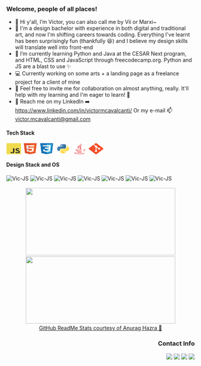 ### Welcome, people of all places! 

- 👋 Hi y'all, I’m Victor, you can also call me by Vii or Marxi~
- 🎨 I'm a design bachelor with experience in both digital and traditional art, and now I'm shifting careers towards coding. Everything I've learnt has been surprisingly fun (thankfully 😆) and I believe my design skills will translate well into front-end
- 📝 I’m currently learning Python and Java at the CESAR Next program, and HTML, CSS and JavaScript through freecodecamp.org. Python and JS are a blast to use ✨
- 💻 Currently working on some arts + a landing page as a freelance project for a client of mine
- 💚 Feel free to invite me for collaboration on almost anything, really. It'll help with my learning and I'm eager to learn! 📔
- 📣 Reach me on my LinkedIn ➡️ https://www.linkedin.com/in/victormcavalcanti/ Or my e-mail 📫 victor.mcavalcanti@gmail.com

<div align="left" style="display: inline_block">
  <h4>Tech Stack</h4>
  <img align="center" alt="Vic-JS" height="30" width="40" src="https://raw.githubusercontent.com/devicons/devicon/master/icons/javascript/javascript-original.svg">
  <img align="center" alt="Vic-HTML" height="30" width="40" src="https://raw.githubusercontent.com/devicons/devicon/master/icons/html5/html5-original.svg">
  <img align="center" alt="Vic-CSS" height="30" width="40" src="https://raw.githubusercontent.com/devicons/devicon/master/icons/css3/css3-original.svg">
  <img align="center" alt="Vic-Python" height="30" width="40" src="https://raw.githubusercontent.com/devicons/devicon/master/icons/python/python-original.svg">
  <img align="center" alt="Vic-Java" height="30" width="40" src="https://raw.githubusercontent.com/devicons/devicon/master/icons/java/java-plain.svg">
  <img align="center" alt="Vic-Git" height="30" width="40" src="https://raw.githubusercontent.com/devicons/devicon/master/icons/git/git-plain.svg">  
  <h4>Design Stack and OS</h4>
  <img align="center" alt="Vic-JS" height="20" src="https://aleen42.github.io/badges/src/photoshop.svg">
  <img align="center" alt="Vic-JS" height="20" src="https://aleen42.github.io/badges/src/illustrator.svg">
  <img align="center" alt="Vic-JS" height="20" src="https://img.shields.io/badge/-Krita-ddaaee">
  <img align="center" alt="Vic-JS" height="20" src="https://img.shields.io/badge/-Inkscape-404040">
  <img align="center" alt="Vic-JS" height="20" src="https://img.shields.io/badge/-Ubuntu-orange">
  <img align="center" alt="Vic-JS" height="20" src="https://img.shields.io/badge/-Linux%20Mint-99eebb">
  <img align="center" alt="Vic-JS" height="20" src="https://img.shields.io/badge/-Solus%20Linux-406070">
</div>

<div align="center" style="display: inline_block"><br>
  <a href="https://github.com/VicMCA">
  <img height="180em" width="400em" src="https://github-readme-stats.vercel.app/api?username=VicMCA&show_icons=true&theme=tokyonight&include_all_commits=true&count_private=true"/>
  <img height="180em" width="400em"  src="https://github-readme-stats.vercel.app/api/top-langs/?username=VicMCA&layout=compact&langs_count=7&theme=tokyonight"/>
</div>

<div align="center">
  </a>
  <a href="https://github.com/anuraghazra/github-readme-stats">GitHub ReadMe Stats courtesy of Anurag Hazra 💙</a>
</div>
  
<div align="right" style="display: inline_block">
  <h3>Contact Info</h3>
  <a href="mailto:victor.mcavalcanti@gmail.com" target="_blank"><img src="https://img.shields.io/badge/Gmail-D14836?style=for-the-badge&logo=gmail&logoColor=white"></a>
  <a href="+5581994717636" target="_blank"><img src="https://img.shields.io/badge/WhatsApp-25D366?style=for-the-badge&logo=whatsapp&logoColor=white"></a>
  <a href="+5581994717636" target="_blank"><img src="https://img.shields.io/badge/Telegram-2CA5E0?style=for-the-badge&logo=telegram&logoColor=white"></a>
  <a href="https://www.linkedin.com/in/victormcavalcanti/" target="_blank"><img src="https://img.shields.io/badge/LinkedIn-0077B5?style=for-the-badge&logo=linkedin&logoColor=white"></a>
</div>  
<!---
VMarxi/VMarxi is a ✨ special ✨ repository because its `README.md` (this file) appears on your GitHub profile.
You can click the Preview link to take a look at your changes.
--->

